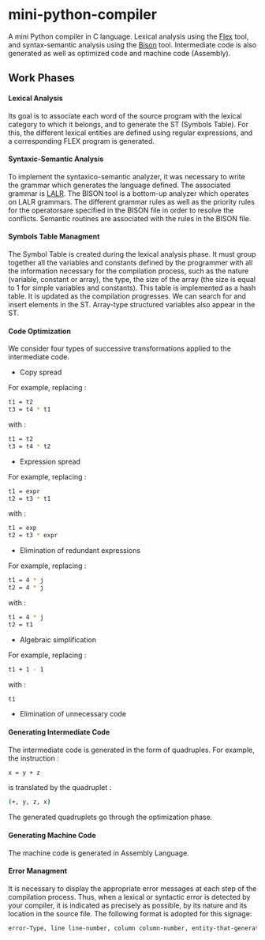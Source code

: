 # mini-python-compiler

A mini Python compiler in C language. Lexical analysis using the [Flex](https://github.com/westes/flex/) tool, and syntax-semantic analysis using the [Bison](https://www.gnu.org/software/bison/) tool. Intermediate code is also generated as well as optimized code and machine code (Assembly).

## Work Phases

#### Lexical Analysis

Its goal is to associate each word of the source program with the lexical category to which it belongs, and to generate the ST (Symbols Table). For this, the different lexical entities are defined using regular expressions, and a corresponding FLEX program is generated.

#### Syntaxic-Semantic Analysis

To implement the syntaxico-semantic analyzer, it was necessary to write the grammar which generates the language defined. The associated grammar is [LALR](https://web.cs.dal.ca/~sjackson/lalr1.html). The BISON tool is a bottom-up analyzer which operates on LALR grammars. The different grammar rules as well as the priority rules for the operatorsare specified in the BISON file in order to resolve the conflicts. Semantic routines are associated with the rules in the BISON file.

#### Symbols Table Managment

The Symbol Table is created during the lexical analysis phase. It must group together all the variables and constants defined by the programmer with all the information necessary for the compilation process, such as the nature (variable, constant or array), the type, the size of the array (the size is equal to 1 for simple variables and constants). This table is implemented as a hash table. It is updated as the compilation progresses. We can search for and insert elements in the ST. Array-type structured variables also appear in the ST.

#### Code Optimization

We consider four types of successive transformations applied to the intermediate code.
- Copy spread

For example, replacing :
``` bash
t1 = t2
t3 = t4 * t1
```
with : 
``` bash
t1 = t2
t3 = t4 * t2
```

- Expression spread

For example, replacing :
``` bash
t1 = expr
t2 = t3 * t1
```
with : 
``` bash
t1 = exp
t2 = t3 * expr
```

- Elimination of redundant expressions

For example, replacing :
``` bash
t1 = 4 * j
t2 = 4 * j
```
with : 
``` bash
t1 = 4 * j
t2 = t1
```

- Algebraic simplification

For example, replacing :
``` bash
t1 + 1 - 1
```
with : 
``` bash
t1
```

- Elimination of unnecessary code

#### Generating Intermediate Code 

The intermediate code is generated in the form of quadruples. For example, the instruction :

``` bash
x = y + z
```

is translated by the quadruplet :

``` bash
(+, y, z, x)
```

The generated quadruplets go through the optimization phase.

#### Generating Machine Code

The machine code is generated in Assembly Language.

#### Error Managment

It is necessary to display the appropriate error messages at each step of the compilation process. Thus, when a lexical or syntactic error is detected by your compiler, it is indicated as precisely as possible, by its nature and its location in the source file. The following format is adopted for this signage:

```bash
error-Type, line line-number, column column-number, entity-that-generated-the-error.
```



